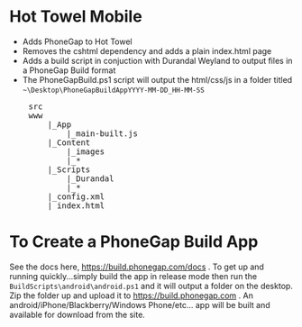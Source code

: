 ﻿Hot Towel Mobile
=================

* Adds PhoneGap to Hot Towel
* Removes the cshtml dependency and adds a plain index.html page
* Adds a build script in conjuction with Durandal Weyland to output files in a PhoneGap Build format
* The PhoneGapBuild.ps1 script will output the html/css/js in a folder titled 
`~\Desktop\PhoneGapBuildAppYYYY-MM-DD_HH-MM-SS`
<pre>
	src
	www
		|_App
			|_main-built.js
		|_Content
			|_images
			|_*
		|_Scripts	
			|_Durandal
			|_*
		|_config.xml
		|_index.html
</pre>

To Create a PhoneGap Build App
================================
See the docs here, https://build.phonegap.com/docs . To get up and running quickly...simply build the app in release mode then
 run the `BuildScripts\android\android.ps1` and it will output a folder on the desktop.
Zip the folder up and upload it to https://build.phonegap.com . 
An android/iPhone/Blackberry/Windows Phone/etc... app will be built and available for download from the site.
